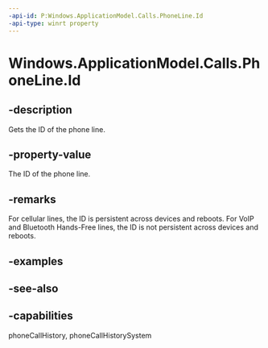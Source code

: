 ```yaml
---
-api-id: P:Windows.ApplicationModel.Calls.PhoneLine.Id
-api-type: winrt property
---
```


<!-- Property syntax
public System.Guid Id { get; }
-->

# Windows.ApplicationModel.Calls.PhoneLine.Id

## -description
Gets the ID of the phone line.

## -property-value
The ID of the phone line.

## -remarks
For cellular lines, the ID is persistent across devices and reboots.
For VoIP and Bluetooth Hands-Free lines, the ID is not persistent across devices and reboots.

## -examples

## -see-also

## -capabilities
phoneCallHistory, phoneCallHistorySystem
